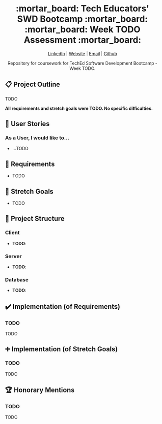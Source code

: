 <div align="center">
  <h1>:mortar_board: Tech Educators' SWD Bootcamp :mortar_board:<br/>:mortar_board: Week TODO Assessment :mortar_board:</h1>
    <p>
      <a href="http://www.LinkedIn.com/in/kevin-barr1988">LinkedIn</a> |
      <a href="http://kjb88.github.io">Website</a> |
      <a href="mailto:kevinbarr.business@gmail.com">Email</a> |
      <a href="https://github.com/KJB88">Github</a>
    </p>
  <p>
    Repository for coursework for TechEd Software Development Bootcamp - Week TODO.
  </p>
</div>
<section>
  <h2>📋 Project Outline</h2>
  <p>TODO</p>
  <p><b>All requirements and stretch goals were TODO. No specific difficulties.</b></p>
</section>
<section>
  <h2>🙍 User Stories</h2>
  <h3>As a User, I would like to...</h3>
  <ul>
    <li>...TODO</li>
  </ul>
</section>
<section>
<h2>👷 Requirements</h2>
  <ul>
    <li>TODO</li>
  </ul>
</section>
<section>
<h2>🥅 Stretch Goals</h2>
  <ul>
    <li>TODO</li>
  </ul>
</section>
<section>
  <h2>📁 Project Structure</h2>
  <h3>Client</h3>
  <ul>
    <li><b>TODO</b>:</li>
  </ul>
  <h3>Server</h3>
  <ul>
    <li><b>TODO</b>:</li>
  </ul>
  <h3>Database</h3>
  <ul>
    <li><b>TODO</b>:</li>
  </ul>
</section>
<section>
  <h2>✔️ Implementation (of Requirements)</h2>
    <h3>TODO</h3>
    <p>TODO</p>
</section>
<section>
  <h2>➕ Implementation (of Stretch Goals)</h2>
  <h3>TODO</h3>
  <p>
TODO
  </p>
</section>
<section>
  <h2>🏆 Honorary Mentions</h2>
  <h3>TODO</h3>
  TODO
</section>
